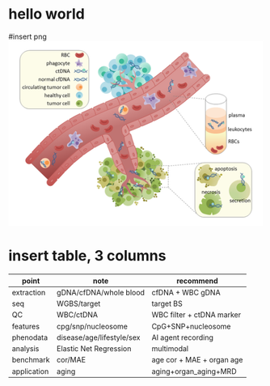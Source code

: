 # hello world
#insert png
![png](https://github.com/yemingx/xieyeming1.github.io/blob/master/blood1.png)

# insert table, 3 columns
| point | note | recommend |
| --- | --- | --- |
| extraction | gDNA/cfDNA/whole blood | cfDNA + WBC gDNA |
| seq | WGBS/target | target BS |
| QC | WBC/ctDNA | WBC filter + ctDNA marker |
| features | cpg/snp/nucleosome | CpG+SNP+nucleosome |
| phenodata | disease/age/lifestyle/sex | AI agent recording |
| analysis | Elastic Net Regression | multimodal |
| benchmark | cor/MAE | age cor + MAE + organ age |
| application | aging | aging+organ_aging+MRD |
